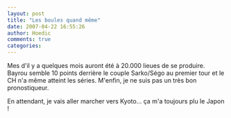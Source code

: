 ```yaml
---
layout: post
title: "Les boules quand même"
date: 2007-04-22 16:55:26
author: Hoedic
comments: true
categories: 
---
```



Mes  d'il y a quelques mois auront été à 20.000 lieues de se produire. Bayrou semble 10 points derrière le couple Sarko/Ségo au premier tour et le CH n'a même atteint les séries. M'enfin, je ne suis pas un très bon pronostiqueur.

En attendant, je vais aller marcher vers Kyoto... ça m'a toujours plu le Japon !